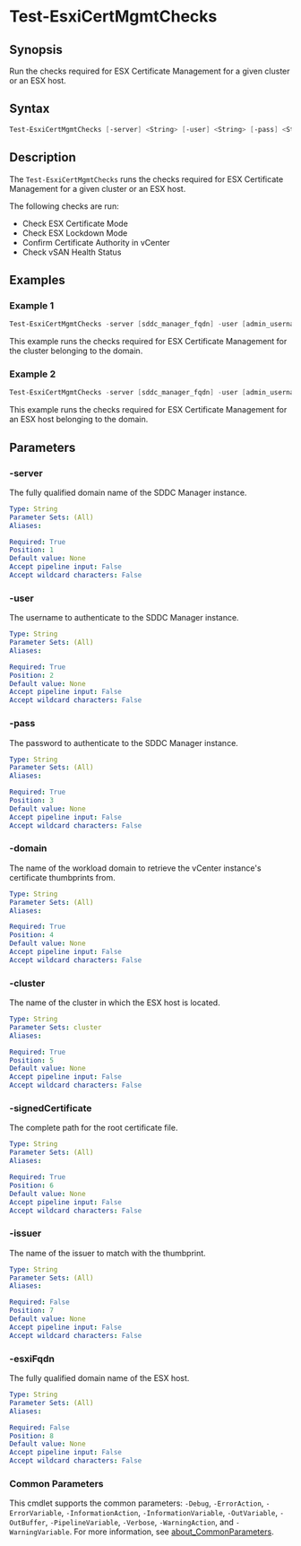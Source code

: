 # Test-EsxiCertMgmtChecks

## Synopsis

Run the checks required for ESX Certificate Management for a given cluster or an ESX host.

## Syntax

```powershell
Test-EsxiCertMgmtChecks [-server] <String> [-user] <String> [-pass] <String> [-domain] <String> [-cluster] <String> [-signedCertificate] <String> [[-esxiFqdn] <String>] [[-issuer] <String>] [<CommonParameters>]
```

## Description

The `Test-EsxiCertMgmtChecks` runs the checks required for ESX Certificate Management for a given cluster or an ESX host.

The following checks are run:

- Check ESX Certificate Mode
- Check ESX Lockdown Mode
- Confirm Certificate Authority in vCenter
- Check vSAN Health Status

## Examples

### Example 1

```powershell
Test-EsxiCertMgmtChecks -server [sddc_manager_fqdn] -user [admin_username] -pass [admin_password] -domain [workload_domain_name] -cluster [cluster_name] -issuer [issuer_name] -signedCertificate [full_certificate_file_path]
```

This example runs the checks required for ESX Certificate Management for the cluster belonging to the domain.

### Example 2

```powershell
Test-EsxiCertMgmtChecks -server [sddc_manager_fqdn] -user [admin_username] -pass [admin_password] -domain [workload_domain_name] -cluster [cluster_name] -esxiFqdn [esx_host_fqdn] -issuer [issuer_name] -signedCertificate [full_certificate_file_path]
```

This example runs the checks required for ESX Certificate Management for an ESX host belonging to the domain.

## Parameters

### -server

The fully qualified domain name of the SDDC Manager instance.

```yaml
Type: String
Parameter Sets: (All)
Aliases:

Required: True
Position: 1
Default value: None
Accept pipeline input: False
Accept wildcard characters: False
```

### -user

The username to authenticate to the SDDC Manager instance.

```yaml
Type: String
Parameter Sets: (All)
Aliases:

Required: True
Position: 2
Default value: None
Accept pipeline input: False
Accept wildcard characters: False
```

### -pass

The password to authenticate to the SDDC Manager instance.

```yaml
Type: String
Parameter Sets: (All)
Aliases:

Required: True
Position: 3
Default value: None
Accept pipeline input: False
Accept wildcard characters: False
```

### -domain

The name of the workload domain to retrieve the vCenter instance's certificate thumbprints from.

```yaml
Type: String
Parameter Sets: (All)
Aliases:

Required: True
Position: 4
Default value: None
Accept pipeline input: False
Accept wildcard characters: False
```

### -cluster

The name of the cluster in which the ESX host is located.

```yaml
Type: String
Parameter Sets: cluster
Aliases:

Required: True
Position: 5
Default value: None
Accept pipeline input: False
Accept wildcard characters: False
```

### -signedCertificate

The complete path for the root certificate file.

```yaml
Type: String
Parameter Sets: (All)
Aliases:

Required: True
Position: 6
Default value: None
Accept pipeline input: False
Accept wildcard characters: False
```

### -issuer

The name of the issuer to match with the thumbprint.

```yaml
Type: String
Parameter Sets: (All)
Aliases:

Required: False
Position: 7
Default value: None
Accept pipeline input: False
Accept wildcard characters: False
```

### -esxiFqdn

The fully qualified domain name of the ESX host.

```yaml
Type: String
Parameter Sets: (All)
Aliases:

Required: False
Position: 8
Default value: None
Accept pipeline input: False
Accept wildcard characters: False
```

### Common Parameters

This cmdlet supports the common parameters: `-Debug`, `-ErrorAction`, `-ErrorVariable`, `-InformationAction`, `-InformationVariable`, `-OutVariable`, `-OutBuffer`, `-PipelineVariable`, `-Verbose`, `-WarningAction`, and `-WarningVariable`. For more information, see [about_CommonParameters](http://go.microsoft.com/fwlink/?LinkID=113216).
